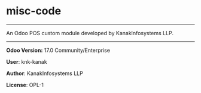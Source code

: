# misc-code
---

An Odoo POS custom module developed by KanakInfosystems LLP.

---

**Odoo Version:** 17.0 Community/Enterprise

**User**: knk-kanak

**Author**: KanakInfosystems LLP

**License**: OPL-1

